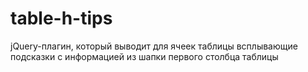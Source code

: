 # table-h-tips
jQuery-плагин, который выводит для ячеек таблицы всплывающие подсказки с информацией из шапки первого столбца таблицы
